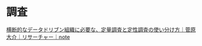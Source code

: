# 調査

[横断的なデータドリブン組織に必要な、定量調査と定性調査の使い分け方｜菅原大介｜リサーチャー｜note](https://note.com/diisuket/n/nc5f302c13f7f)
